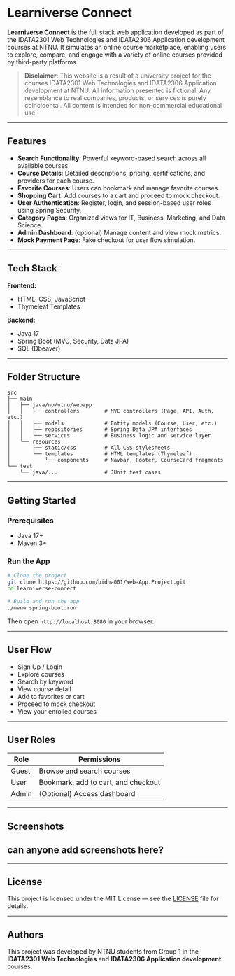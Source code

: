 # Learniverse Connect

**Learniverse Connect** is the full stack web application developed as part of the IDATA2301 Web Technologies
and IDATA2306 Application development courses at NTNU. It simulates an online course marketplace, enabling users to 
explore, compare, and engage with a variety of online courses provided by third-party platforms.


>**Disclaimer**: This website is a result of a university project for the courses IDATA2301 Web Technologies and 
IDATA2306 Application development at NTNU. All information presented is fictional. Any resemblance to real companies, 
products, or services is purely coincidental. All content is intended for non-commercial educational use.

---

##  Features

-  **Search Functionality**: Powerful keyword-based search across all available courses.
-  **Course Details**: Detailed descriptions, pricing, certifications, and providers for each course.
-  **Favorite Courses**: Users can bookmark and manage favorite courses.
-  **Shopping Cart**: Add courses to a cart and proceed to mock checkout.
-  **User Authentication**: Register, login, and session-based user roles using Spring Security.
-  **Category Pages**: Organized views for IT, Business, Marketing, and Data Science.
-  **Admin Dashboard**: (optional) Manage content and view mock metrics.
-  **Mock Payment Page**: Fake checkout for user flow simulation.

---

##  Tech Stack

**Frontend:**
- HTML, CSS, JavaScript
- Thymeleaf Templates

**Backend:**
- Java 17
- Spring Boot (MVC, Security, Data JPA)
- SQL (Dbeaver)

---

##  Folder Structure

```
src
├── main
│   ├── java/no/ntnu/webapp
│   │   ├── controllers        # MVC controllers (Page, API, Auth, etc.)
│   │   ├── models             # Entity models (Course, User, etc.)
│   │   ├── repositories       # Spring Data JPA interfaces
│   │   └── services           # Business logic and service layer
│   └── resources
│       ├── static/css         # All CSS stylesheets
│       └── templates          # HTML templates (Thymeleaf)
│           └── components     # Navbar, Footer, CourseCard fragments
└── test
    └── java/...               # JUnit test cases
```
---

##  Getting Started

### Prerequisites
- Java 17+
- Maven 3+

### Run the App

```bash
# Clone the project
git clone https://github.com/bidha001/Web-App.Project.git
cd learniverse-connect

# Build and run the app
./mvnw spring-boot:run
```

Then open `http://localhost:8080` in your browser.

---

##  User Flow

- Sign Up / Login
- Explore courses
- Search by keyword
- View course detail
- Add to favorites or cart
- Proceed to mock checkout
- View your enrolled courses

---

##  User Roles

| Role     | Permissions                          |
|----------|--------------------------------------|
| Guest    | Browse and search courses            |
| User     | Bookmark, add to cart, and checkout  |
| Admin    | (Optional) Access dashboard          |

---

## Screenshots
## can anyone add screenshots here?

---


##  License

This project is licensed under the MIT License — see the [LICENSE](LICENSE) file for details.

---

##  Authors

This project was developed by NTNU students from Group 1 in the **IDATA2301 Web Technologies** and **IDATA2306 Application 
development** courses.
